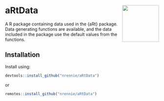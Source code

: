 # aRtData <img src="https://github.com/nrennie/aRtData/blob/main/man/figures/aRtData.png?raw=true" align="right" width="120" />

A R package containing data used in the {aRt} package. Data generating functions are available, and the data included in the package use the default values from the functions.

## Installation

Install using:
``` r
devtools::install_github("nrennie/aRtData")
```
or
``` r
remotes::install_github("nrennie/aRtData")
```
